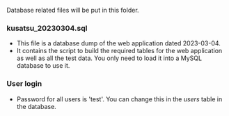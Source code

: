 Database related files will be put in this folder.

### kusatsu_20230304.sql
- This file is a database dump of the web application dated 2023-03-04.
- It contains the script to build the required tables for the web application as well as all the test data. You only need to load it into a MySQL database to use it.

### User login
- Password for all users is 'test'. You can change this in the *users* table in the database.
